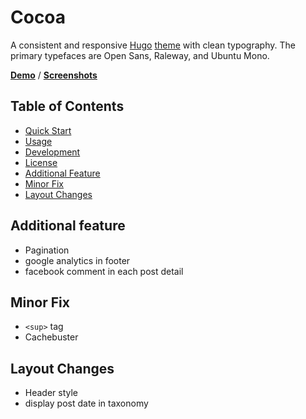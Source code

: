 # Cocoa

A consistent and responsive [Hugo](https://gohugo.io) [theme](https://github.com/spf13/hugoThemes/) with clean typography. The primary typefaces are Open Sans, Raleway, and Ubuntu Mono.

[__Demo__](https://themes.gohugo.io/theme/cocoa/) / [__Screenshots__](https://github.com/nishanths/cocoa-hugo-theme/blob/master/screenshots.md)


## Table of Contents
* [Quick Start](https://github.com/nishanths/cocoa-hugo-theme#quick-start)
* [Usage](https://github.com/nishanths/cocoa-hugo-theme#usage)
* [Development](https://github.com/nishanths/cocoa-hugo-theme#development)
* [License](https://github.com/nishanths/cocoa-hugo-theme#license)
* [Additional Feature](#additional-feature)
* [Minor Fix](#minor-fix)
* [Layout Changes](#layout-changes)

## Additional feature
* Pagination
* google analytics in footer
* facebook comment in each post detail

## Minor Fix
* `<sup>` tag
* Cachebuster

## Layout Changes
* Header style
* display post date in taxonomy